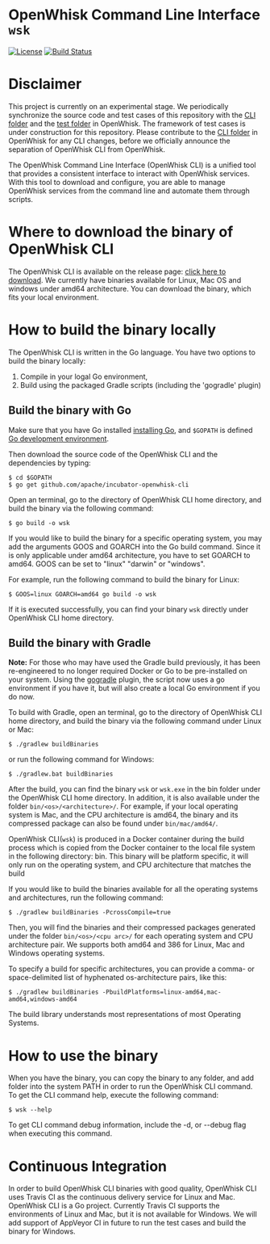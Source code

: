 # OpenWhisk Command Line Interface `wsk`
[![License](https://img.shields.io/badge/license-Apache--2.0-blue.svg)](http://www.apache.org/licenses/LICENSE-2.0)
[![Build Status](https://travis-ci.org/apache/incubator-openwhisk-cli.svg?branch=master)](https://travis-ci.org/apache/incubator-openwhisk-cli)

# Disclaimer

This project is currently on an experimental stage. We periodically synchronize
the source code and test cases of this repository with the [CLI
folder](https://github.com/apache/incubator-openwhisk/tree/master/tools/cli/go-whisk-cli)
and the [test
folder](https://github.com/apache/incubator-openwhisk/tree/master/tests) in
OpenWhisk. The framework of test cases is under construction for this
repository. Please contribute to the [CLI
folder](https://github.com/apache/incubator-openwhisk/tree/master/tools/cli/go-whisk-cli)
in OpenWhisk for any CLI changes, before we officially announce the separation
of OpenWhisk CLI from OpenWhisk.


The OpenWhisk Command Line Interface (OpenWhisk CLI) is a unified tool that
provides a consistent interface to interact with OpenWhisk services. With this
tool to download and configure, you are able to manage OpenWhisk services from
the command line and automate them through scripts.

# Where to download the binary of OpenWhisk CLI

The OpenWhisk CLI is available on the release page: [click here to
download](https://github.com/apache/incubator-openwhisk-cli/releases). We
currently have binaries available for Linux, Mac OS and windows under amd64
architecture. You can download the binary, which fits your local environment.


# How to build the binary locally

The OpenWhisk CLI is written in the Go language.  You have two options to build
the binary locally:

1.  Compile in your logal Go environment,
2.  Build using the packaged Gradle scripts (including the 'gogradle' plugin)

## Build the binary with Go

Make sure that you have Go installed [installing
Go](https://golang.org/doc/install), and `$GOPATH` is defined [Go development
environment](https://golang.org/doc/code.html).

Then download the source code of the OpenWhisk CLI and the dependencies by
typing:

```
$ cd $GOPATH
$ go get github.com/apache/incubator-openwhisk-cli
```

Open an terminal, go to the directory of OpenWhisk CLI home directory, and build
the binary via the following command:

```
$ go build -o wsk
```

If you would like to build the binary for a specific operating system, you may
add the arguments GOOS and GOARCH into the Go build command. Since it is only
applicable under amd64 architecture, you have to set GOARCH to amd64. GOOS can
be set to "linux" "darwin" or "windows".

For example, run the following command to build the binary for Linux:

```
$ GOOS=linux GOARCH=amd64 go build -o wsk
```

If it is executed successfully, you can find your binary `wsk` directly under
OpenWhisk CLI home directory.

## Build the binary with Gradle

**Note:** For those who may have used the Gradle build previously, it has been
re-engineered to no longer required Docker or Go to be pre-installed on your
system.  Using the [gogradle](https://github.com/gogradle/gogradle) plugin, the
script now uses a go environment if you have it, but will also create a local
Go environment if you do now.

To build with Gradle, open an terminal, go to the directory of OpenWhisk CLI
home directory, and build the binary via the following command under Linux or
Mac:

```
$ ./gradlew buildBinaries
```

or run the following command for Windows:

```
$ ./gradlew.bat buildBinaries
```

After the build, you can find the binary `wsk` or `wsk.exe` in the bin folder
under the OpenWhisk CLI home directory. In addition, it is also available under
the folder `bin/<os>/<architecture>/`. For example, if your local operating
system is Mac, and the CPU architecture is amd64, the binary and its compressed
package can also be found under `bin/mac/amd64/`.

OpenWhisk CLI(`wsk`) is produced in a Docker container during the build process
which is copied from the Docker container to the local file system in the
following directory: bin. This binary will be platform specific, it will only
run on the operating system, and CPU architecture that matches the build


If you would like to build the binaries available for all the operating systems
and architectures, run the following command:

```
$ ./gradlew buildBinaries -PcrossCompile=true
```

Then, you will find the binaries and their compressed packages generated under
the folder `bin/<os>/<cpu arc>/` for each operating system and CPU
architecture pair. We supports both amd64 and 386 for Linux, Mac and Windows
operating systems.

To specify a build for specific architectures, you can provide a comma- or
space-delimited list of hyphenated os-architecture pairs, like this:

```
$ ./gradlew buildBinaries -PbuildPlatforms=linux-amd64,mac-amd64,windows-amd64
```

The build library understands most representations of most Operating Systems.

# How to use the binary

When you have the binary, you can copy the binary to any folder, and add folder
into the system PATH in order to run the OpenWhisk CLI command. To get the CLI
command help, execute the following command:

```
$ wsk --help
```

To get CLI command debug information, include the -d, or --debug flag when
executing this command.

# Continuous Integration

In order to build OpenWhisk CLI binaries with good quality, OpenWhisk CLI uses
Travis CI as the continuous delivery service for Linux and Mac. OpenWhisk CLI is
a Go project. Currently Travis CI supports the environments of Linux and Mac,
but it is not available for Windows. We will add support of AppVeyor CI in
future to run the test cases and build the binary for Windows.
